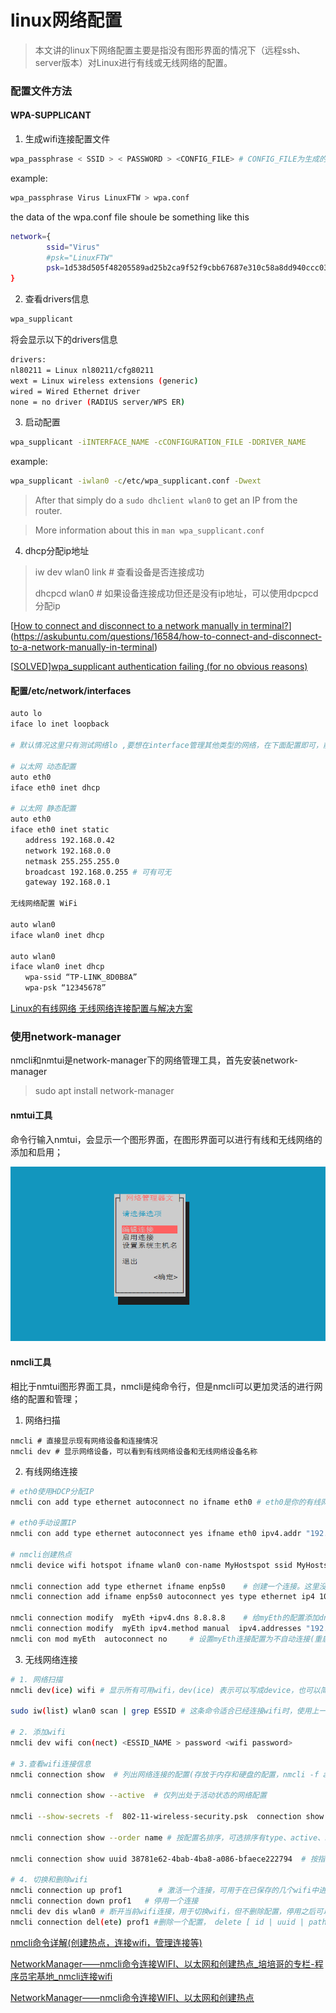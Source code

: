 # linux网络配置

> 本文讲的linux下网络配置主要是指没有图形界面的情况下（远程ssh、server版本）对Linux进行有线或无线网络的配置。

### 配置文件方法

#### WPA-SUPPLICANT

1. 生成wifi连接配置文件
```sh
wpa_passphrase < SSID > < PASSWORD > <CONFIG_FILE> # CONFIG_FILE为生成的配置文件名，默认存储在/etc/
```
example: 
```sh
wpa_passphrase Virus LinuxFTW > wpa.conf
```


the data of the wpa.conf file shoule be something like this
```bash
network={  
        ssid="Virus"  
        #psk="LinuxFTW"  
        psk=1d538d505f48205589ad25b2ca9f52f9cbb67687e310c58a8dd940ccc03fbfae  
}  
```
2. 查看drivers信息
```sh
wpa_supplicant
```

将会显示以下的drivers信息
```sh
drivers:
nl80211 = Linux nl80211/cfg80211
wext = Linux wireless extensions (generic)
wired = Wired Ethernet driver
none = no driver (RADIUS server/WPS ER)
```
3. 启动配置
```sh
wpa_supplicant -iINTERFACE_NAME -cCONFIGURATION_FILE -DDRIVER_NAME 
```
example:
```sh
wpa_supplicant -iwlan0 -c/etc/wpa_supplicant.conf -Dwext
````

> After that simply do a `sudo dhclient wlan0` to get an IP from the router.

> More information about this in `man wpa_supplicant.conf`



4. dhcp分配ip地址

> iw dev wlan0 link # 查看设备是否连接成功
>
> dhcpcd wlan0 # 如果设备连接成功但还是没有ip地址，可以使用dpcpcd分配ip

[[How to connect and disconnect to a network manually in terminal?](https://askubuntu.com/questions/16584/how-to-connect-and-disconnect-to-a-network-manually-in-terminal)](https://askubuntu.com/questions/16584/how-to-connect-and-disconnect-to-a-network-manually-in-terminal)

[[SOLVED\]wpa_supplicant authentication failing (for no obvious reasons)](https://bbs.archlinux.org/viewtopic.php?id=218671)

#### 配置/etc/network/interfaces 

```sh
auto lo
iface lo inet loopback

# 默认情况这里只有测试网络lo ,要想在interface管理其他类型的网络，在下面配置即可，前提是NetworkManager.conf 中managed=false，不然这里不会起效。

# 以太网 动态配置 
auto eth0
iface eth0 inet dhcp

# 以太网 静态配置
auto eth0
iface eth0 inet static
　　address 192.168.0.42
　　network 192.168.0.0
　　netmask 255.255.255.0
　　broadcast 192.168.0.255 # 可有可无
　　gateway 192.168.0.1

无线网络配置 WiFi

auto wlan0
iface wlan0 inet dhcp
　　
auto wlan0
iface wlan0 inet dhcp
　　wpa-ssid “TP-LINK_8D0B8A”
　　wpa-psk “12345678”
```

[Linux的有线网络 无线网络连接配置与解决方案](https://blog.csdn.net/CSDNhuaong/article/details/77925306)

### 使用network-manager

nmcli和nmtui是network-manager下的网络管理工具，首先安装network-manager

> sudo apt install network-manager

#### nmtui工具

命令行输入nmtui，会显示一个图形界面，在图形界面可以进行有线和无线网络的添加和启用；

![image-20211017002158532](image/image-20211017002158532.png)



####  nmcli工具

相比于nmtui图形界面工具，nmcli是纯命令行，但是nmcli可以更加灵活的进行网络的配置和管理；

1. 网络扫描

```shell
nmcli # 直接显示现有网络设备和连接情况
nmcli dev # 显示网络设备，可以看到有线网络设备和无线网络设备名称
```

2. 有线网络连接

```sh
# eth0使用HDCP分配IP
nmcli con add type ethernet autoconnect no ifname eth0 # eth0是你的有线网卡设备名称

# eth0手动设置IP
nmcli con add type ethernet autoconnect yes ifname eth0 ipv4.addr "192.168.0.0/24" ipv4.method manual

# nmcli创建热点
nmcli device wifi hotspot ifname wlan0 con-name MyHostspot ssid MyHostspotSSID password 12345678

nmcli connection add type ethernet ifname enp5s0    # 创建一个连接。这里没有指定method，则默认使用auto，也就是自动配置。类型是以太网，类型有以太网、wifi，adsl等，具体参考文章头部给的url
nmcli connection add ifname enp5s0 autoconnect yes type ethernet ip4 10.1.1.1/8 gw4 10.1.0.1    # 创建一个静态ip的以太网连接

nmcli connection modify  myEth +ipv4.dns 8.8.8.8    # 给myEth的配置添加dns
nmcli connection modify  myEth ipv4.method manual  ipv4.addresses "192.168.43.64/24,10.0.0.23/8"   #修改myEth连接为手动，ip地址设置为两个
nmcli con mod myEth  autoconnect no     # 设置myEth连接配置为不自动连接(重启操作系统或从起NetworkManager就能看到不会自动连接了)
```

3. 无线网络连接

```sh
# 1. 网络扫描
nmcli dev(ice) wifi # 显示所有可用wifi，dev(ice) 表示可以写成device，也可以简写为dev，后面写法相同

sudo iw(list) wlan0 scan | grep ESSID # 这条命令适合已经连接wifi时，使用上一条命令只能看到已连接wifi时使用，wlan0为你的无线网卡名称

# 2. 添加wifi
nmcli dev wifi con(nect) <ESSID_NAME > password <wifi password>

# 3.查看wifi连接信息
nmcli connection show  # 列出网络连接的配置(存放于内存和硬盘的配置，nmcli -f active connection show 表示显示存储于内存配置， -f profile表示存放于硬盘的配置)

nmcli connection show --active  # 仅列出处于活动状态的网络配置

nmcli --show-secrets -f  802-11-wireless-security.psk  connection show  myAP001  # 显示myAP001密码，加了--show-secrets或-s才能显示密码明文

nmcli connection show --order name # 按配置名排序，可选排序有type、active、name、path(d-bus路径)，+号和-号表示升序和降序，未指定，则默认使用升序。默认排序是：--order active:name:path

nmcli connection show uuid 38781e62-4bab-4ba8-a086-bfaece222794  # 按指定关键字显示，关键字有id，uuid、path、apath。 用途是不能使用常规的nmcli connection show <配置名> 来显示的时候，这种显示方法就可以派上用场了。

# 4. 切换和删除wifi
nmcli connection up prof1        # 激活一个连接，可用于在已保存的几个wifi中进行切换
nmcli connection down prof1   # 停用一个连接
nmcli dev dis wlan0 # 断开当前wifi连接，用于切换wifi，但不删除配置，停用之后可以重新搜索连接其它wifi
nmcli connection del(ete) prof1 #删除一个配置， delete [ id | uuid | path ] ID...
```




[nmcli命令详解(创建热点，连接wifi，管理连接等)](https://www.cnblogs.com/mind-water/p/12079647.html)

[NetworkManager——nmcli命令连接WIFI、以太网和创建热点_培培哥的专栏-程序员宅基地_nmcli连接wifi](https://www.cxyzjd.com/article/u014695839/84554606)

[NetworkManager——nmcli命令连接WIFI、以太网和创建热点](https://blog.csdn.net/u014695839/article/details/84554606)


